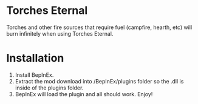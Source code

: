 # Torches Eternal

Torches and other fire sources that require fuel (campfire, hearth, etc) will burn infinitely when using Torches Eternal.

# Installation

1. Install BepInEx.
2. Extract the mod download into <Valheim>/BepInEx/plugins folder so the .dll is inside of the plugins folder.
3. BepInEx will load the plugin and all should work. Enjoy!
